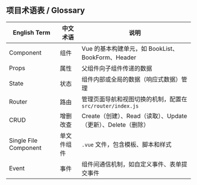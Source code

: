 <!-- by 冯荣健 -->
## 项目术语表 / Glossary

| English Term           | 中文术语     | 说明                                                         |
|------------------------|--------------|--------------------------------------------------------------|
| Component              | 组件         | Vue 的基本构建单元，如 BookList、BookForm、Header            |
| Props                  | 属性         | 父组件向子组件传递的数据                                     |
| State                  | 状态         | 组件内部或全局的数据（响应式数据）管理                       |
| Router                 | 路由         | 管理页面导航和视图切换的机制，配置在 `src/router/index.js`   |
| CRUD                   | 增删改查     | Create（创建）、Read（读取）、Update（更新）、Delete（删除） |
| Single File Component  | 单文件组件   | `.vue` 文件，包含模板、脚本和样式                            |
| Event                  | 事件         | 组件间通信机制，如自定义事件、表单提交事件                   |

